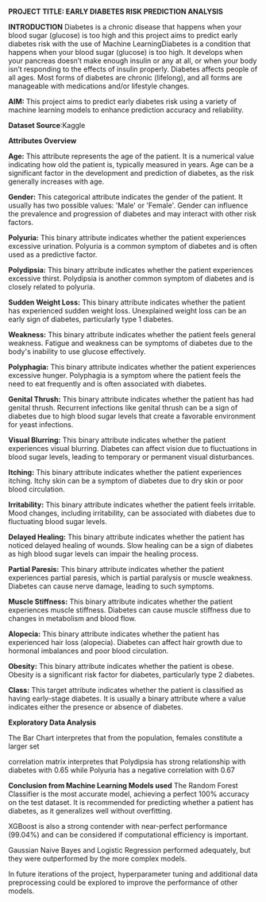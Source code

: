 **PROJECT TITLE: EARLY DIABETES RISK PREDICTION ANALYSIS**

**INTRODUCTION**
Diabetes is a chronic disease that happens when your blood sugar (glucose) is too high and this project aims to predict early diabetes risk with the use of Machine LearningDiabetes is a condition that happens when your blood sugar (glucose) is too high. It develops when your pancreas doesn’t make enough insulin or any at all, or when your body isn’t responding to the effects of insulin properly. Diabetes affects people of all ages. Most forms of diabetes are chronic (lifelong), and all forms are manageable with medications and/or lifestyle changes.

**AIM:** This project aims to predict early diabetes risk using a variety of machine learning models to enhance prediction accuracy and reliability.

**Dataset Source**:Kaggle

**Attributes Overview**

**Age:** This attribute represents the age of the patient. It is a numerical value indicating how old the patient is, typically measured in years. Age can be a significant factor in the development and prediction of diabetes, as the risk generally increases with age.

**Gender:** This categorical attribute indicates the gender of the patient. It usually has two possible values: 'Male' or 'Female'. Gender can influence the prevalence and progression of diabetes and may interact with other risk factors.

**Polyuria:** This binary attribute indicates whether the patient experiences excessive urination. Polyuria is a common symptom of diabetes and is often used as a predictive factor.

**Polydipsia:** This binary attribute indicates whether the patient experiences excessive thirst. Polydipsia is another common symptom of diabetes and is closely related to polyuria.

**Sudden Weight Loss:** This binary attribute indicates whether the patient has experienced sudden weight loss. Unexplained weight loss can be an early sign of diabetes, particularly type 1 diabetes.

**Weakness:** This binary attribute indicates whether the patient feels general weakness. Fatigue and weakness can be symptoms of diabetes due to the body's inability to use glucose effectively.

**Polyphagia:** This binary attribute indicates whether the patient experiences excessive hunger. Polyphagia is a symptom where the patient feels the need to eat frequently and is often associated with diabetes.

**Genital Thrush:** This binary attribute indicates whether the patient has had genital thrush. Recurrent infections like genital thrush can be a sign of diabetes due to high blood sugar levels that create a favorable environment for yeast infections.

**Visual Blurring:** This binary attribute indicates whether the patient experiences visual blurring. Diabetes can affect vision due to fluctuations in blood sugar levels, leading to temporary or permanent visual disturbances.

**Itching:** This binary attribute indicates whether the patient experiences itching. Itchy skin can be a symptom of diabetes due to dry skin or poor blood circulation.

**Irritability:** This binary attribute indicates whether the patient feels irritable. Mood changes, including irritability, can be associated with diabetes due to fluctuating blood sugar levels.

**Delayed Healing:** This binary attribute indicates whether the patient has noticed delayed healing of wounds. Slow healing can be a sign of diabetes as high blood sugar levels can impair the healing process.

**Partial Paresis:** This binary attribute indicates whether the patient experiences partial paresis, which is partial paralysis or muscle weakness. Diabetes can cause nerve damage, leading to such symptoms.

**Muscle Stiffness:** This binary attribute indicates whether the patient experiences muscle stiffness. Diabetes can cause muscle stiffness due to changes in metabolism and blood flow.

**Alopecia:** This binary attribute indicates whether the patient has experienced hair loss (alopecia). Diabetes can affect hair growth due to hormonal imbalances and poor blood circulation.

**Obesity:** This binary attribute indicates whether the patient is obese. Obesity is a significant risk factor for diabetes, particularly type 2 diabetes.

**Class:** This target attribute indicates whether the patient is classified as having early-stage diabetes. It is usually a binary attribute where a value indicates either the presence or absence of diabetes.

**Exploratory Data Analysis**

The Bar Chart interpretes that from the population, females constitute a larger set

correlation matrix interpretes that Polydipsia has strong relationship with diabetes with 0.65 while Polyuria has a negative correlation with 0.67

**Conclusion from Machine Learning Models used**
The Random Forest Classifier is the most accurate model, achieving a perfect 100% accuracy on the test dataset. It is recommended for predicting whether a patient has diabetes, as it generalizes well without overfitting.

XGBoost is also a strong contender with near-perfect performance (99.04%) and can be considered if computational efficiency is important.

Gaussian Naive Bayes and Logistic Regression performed adequately, but they were outperformed by the more complex models.

In future iterations of the project, hyperparameter tuning and additional data preprocessing could be explored to improve the performance of other models.
